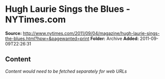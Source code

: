 # Hugh Laurie Sings the Blues - NYTimes.com

**Source:** http://www.nytimes.com/2011/09/04/magazine/hugh-laurie-sings-the-blues.html?hpw=&pagewanted=print
**Folder:** Archive
**Added:** 2011-09-09T22:26:31




## Content
*Content would need to be fetched separately for web URLs*

